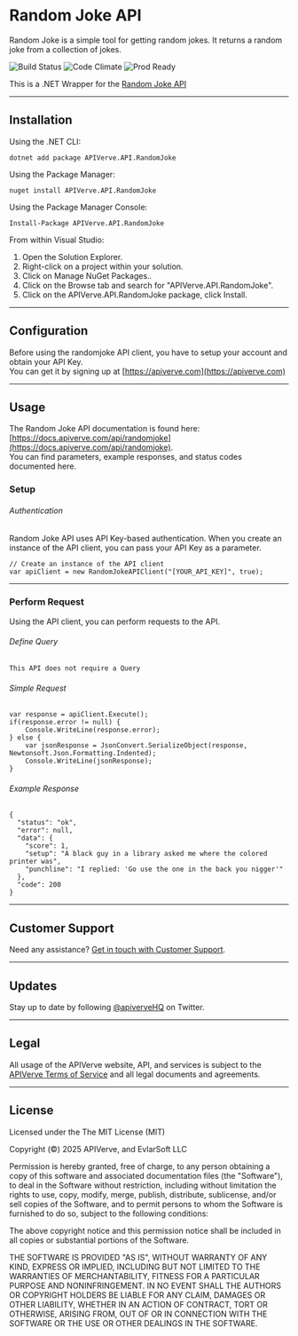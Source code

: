 Random Joke API
============

Random Joke is a simple tool for getting random jokes. It returns a random joke from a collection of jokes.

![Build Status](https://img.shields.io/badge/build-passing-green)
![Code Climate](https://img.shields.io/badge/maintainability-B-purple)
![Prod Ready](https://img.shields.io/badge/production-ready-blue)

This is a .NET Wrapper for the [Random Joke API](https://apiverve.com/marketplace/api/randomjoke)

---

## Installation

Using the .NET CLI:
```
dotnet add package APIVerve.API.RandomJoke
```

Using the Package Manager:
```
nuget install APIVerve.API.RandomJoke
```

Using the Package Manager Console:
```
Install-Package APIVerve.API.RandomJoke
```

From within Visual Studio:

1. Open the Solution Explorer.
2. Right-click on a project within your solution.
3. Click on Manage NuGet Packages..
4. Click on the Browse tab and search for "APIVerve.API.RandomJoke".
5. Click on the APIVerve.API.RandomJoke package, click Install.


---

## Configuration

Before using the randomjoke API client, you have to setup your account and obtain your API Key.  
You can get it by signing up at [https://apiverve.com](https://apiverve.com)

---

## Usage

The Random Joke API documentation is found here: [https://docs.apiverve.com/api/randomjoke](https://docs.apiverve.com/api/randomjoke).  
You can find parameters, example responses, and status codes documented here.

### Setup

###### Authentication
Random Joke API uses API Key-based authentication. When you create an instance of the API client, you can pass your API Key as a parameter.

```
// Create an instance of the API client
var apiClient = new RandomJokeAPIClient("[YOUR_API_KEY]", true);
```

---


### Perform Request
Using the API client, you can perform requests to the API.

###### Define Query

```
This API does not require a Query
```

###### Simple Request

```
var response = apiClient.Execute();
if(response.error != null) {
	Console.WriteLine(response.error);
} else {
    var jsonResponse = JsonConvert.SerializeObject(response, Newtonsoft.Json.Formatting.Indented);
    Console.WriteLine(jsonResponse);
}
```

###### Example Response

```
{
  "status": "ok",
  "error": null,
  "data": {
    "score": 1,
    "setup": "A black guy in a library asked me where the colored printer was",
    "punchline": "I replied: 'Go use the one in the back you nigger'"
  },
  "code": 200
}
```

---

## Customer Support

Need any assistance? [Get in touch with Customer Support](https://apiverve.com/contact).

---

## Updates
Stay up to date by following [@apiverveHQ](https://twitter.com/apiverveHQ) on Twitter.

---

## Legal

All usage of the APIVerve website, API, and services is subject to the [APIVerve Terms of Service](https://apiverve.com/terms) and all legal documents and agreements.

---

## License
Licensed under the The MIT License (MIT)

Copyright (&copy;) 2025 APIVerve, and EvlarSoft LLC

Permission is hereby granted, free of charge, to any person obtaining a copy of this software and associated documentation files (the "Software"), to deal in the Software without restriction, including without limitation the rights to use, copy, modify, merge, publish, distribute, sublicense, and/or sell copies of the Software, and to permit persons to whom the Software is furnished to do so, subject to the following conditions:

The above copyright notice and this permission notice shall be included in all copies or substantial portions of the Software.

THE SOFTWARE IS PROVIDED "AS IS", WITHOUT WARRANTY OF ANY KIND, EXPRESS OR IMPLIED, INCLUDING BUT NOT LIMITED TO THE WARRANTIES OF MERCHANTABILITY, FITNESS FOR A PARTICULAR PURPOSE AND NONINFRINGEMENT. IN NO EVENT SHALL THE AUTHORS OR COPYRIGHT HOLDERS BE LIABLE FOR ANY CLAIM, DAMAGES OR OTHER LIABILITY, WHETHER IN AN ACTION OF CONTRACT, TORT OR OTHERWISE, ARISING FROM, OUT OF OR IN CONNECTION WITH THE SOFTWARE OR THE USE OR OTHER DEALINGS IN THE SOFTWARE.